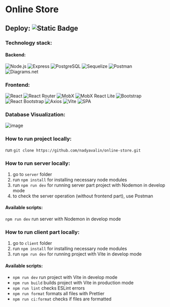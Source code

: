 # Online Store

## Deploy: ![Static Badge](https://img.shields.io/badge/in_progress-ff4444)

### Technology stack:
#### Backend:
![Node.js](https://img.shields.io/badge/node.js-%2368A063.svg?style=for-the-badge&logo=node.js&logoColor=white)
![Express](https://img.shields.io/badge/express-%23000000.svg?style=for-the-badge&logo=express&logoColor=white)
![PostgreSQL](https://img.shields.io/badge/postgresql-%23336791.svg?style=for-the-badge&logo=postgresql&logoColor=white)
![Sequelize](https://img.shields.io/badge/sequelize-%2300A3E0.svg?style=for-the-badge&logo=sequelize&logoColor=white)
![Postman](https://img.shields.io/badge/postman-%23FF6C37.svg?style=for-the-badge&logo=postman&logoColor=white)
![Diagrams.net](https://img.shields.io/badge/diagrams.net-%23F08705.svg?style=for-the-badge&logo=diagramsnet&logoColor=white)

### Frontend:
![React](https://img.shields.io/badge/react-%2320232a.svg?style=for-the-badge&logo=react&logoColor=%2361DAFB)
![React Router](https://img.shields.io/badge/react_router-%23CA4245.svg?style=for-the-badge&logo=react-router&logoColor=white)
![MobX](https://img.shields.io/badge/mobx-%23FF9955.svg?style=for-the-badge&logo=mobx&logoColor=white)
![MobX React Lite](https://img.shields.io/badge/mobx_react_lite-%23FF9955.svg?style=for-the-badge&logo=mobx&logoColor=white)
![Bootstrap](https://img.shields.io/badge/bootstrap-%23563D7C.svg?style=for-the-badge&logo=bootstrap&logoColor=white)
![React Bootstrap](https://img.shields.io/badge/react_bootstrap-%23563D7C.svg?style=for-the-badge&logo=bootstrap&logoColor=white)
![Axios](https://img.shields.io/badge/axios-%235A29E4.svg?style=for-the-badge&logo=axios&logoColor=white)
![Vite](https://img.shields.io/badge/Vite-%23646CFF.svg?style=for-the-badge&logo=vite&logoColor=white)
![SPA](https://img.shields.io/badge/SPA-%23007ACC.svg?style=for-the-badge)

### Database Visualization:
![image](https://github.com/user-attachments/assets/14d8011d-8a33-4a0b-af6d-0cf854040137)

### How to run project locally:
run `git clone https://github.com/nadyavalin/online-store.git`

### How to run server locally:
1. go to `server` folder
2. run `npm install` for installing necessary node modules
3. run `npm run dev` for running server part project with Nodemon in develop mode
4. to check the server operation (without frontend part), use Postman

#### Available scripts:
`npm run dev` run server with Nodemon in develop mode

### How to run client part locally:
1. go to `client` folder
2. run `npm install` for installing necessary node modules
3. run `npm run dev` for running project with Vite in develop mode

#### Available scripts:
- `npm run dev` run project with Vite in develop mode
- `npm run build` builds project with Vite in production mode
- `npm run lint` checks ESLint errors
- `npm run format` formats all files with Prettier
- `npm run ci:format` checks if files are formatted
